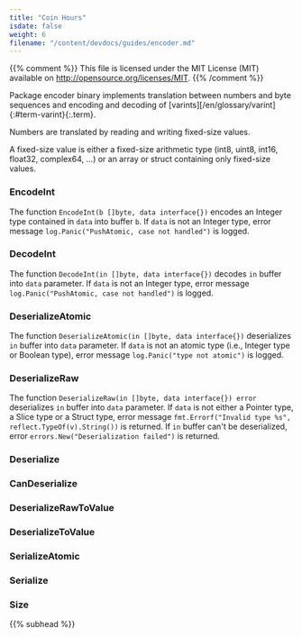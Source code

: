 ```yaml
---
title: "Coin Hours"
isdate: false
weight: 6
filename: "/content/devdocs/guides/encoder.md"
---
```

{{% comment %}}
This file is licensed under the MIT License (MIT) available on
http://opensource.org/licenses/MIT.
{{% /comment %}}

Package encoder binary implements translation between numbers and byte sequences and encoding and decoding of [varints][/en/glossary/varint]{:#term-varint}{:.term}.

Numbers are translated by reading and writing fixed-size values.

A fixed-size value is either a fixed-size arithmetic type (int8, uint8, int16, float32, complex64, ...) or an array or struct containing only fixed-size values.

### EncodeInt

The function `EncodeInt(b []byte, data interface{})` encodes an Integer type contained in `data` into buffer `b`. If `data` is not an Integer type, error message `log.Panic("PushAtomic, case not handled")` is logged.

### DecodeInt

The function `DecodeInt(in []byte, data interface{})` decodes `in` buffer into `data` parameter. If `data` is not an Integer type, error message `log.Panic("PushAtomic, case not handled")` is logged.
<!--This function doesn't check whether `in` param is a valid integer. Must be fixed and updated accordingly. -->

### DeserializeAtomic

The function `DeserializeAtomic(in []byte, data interface{})` deserializes `in` buffer into `data` parameter. If `data` is not an atomic type (i.e., Integer type or Boolean type), error message `log.Panic("type not atomic")` is logged.
<!--This function doesn't check whether `in` param is a valid atomic type. Must be fixed and updated accordingly. -->

### DeserializeRaw

The function `DeserializeRaw(in []byte, data interface{}) error` deserializes `in` buffer into `data` parameter. If `data` is not either a Pointer type, a Slice type or a Struct type, error message `fmt.Errorf("Invalid type %s", reflect.TypeOf(v).String())` is returned. If `in` buffer can't be deserialized, error `errors.New("Deserialization failed")` is returned.

### Deserialize

### CanDeserialize

### DeserializeRawToValue

### DeserializeToValue

### SerializeAtomic

### Serialize

### Size


{{% subhead %}}
